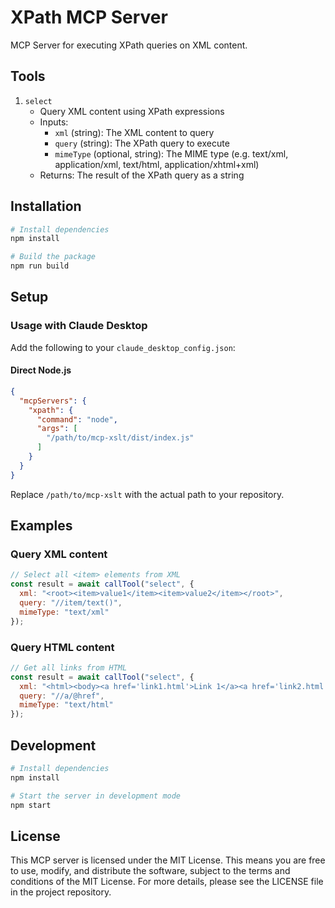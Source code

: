 # XPath MCP Server

MCP Server for executing XPath queries on XML content.

## Tools

1. `select`
   - Query XML content using XPath expressions
   - Inputs:
     - `xml` (string): The XML content to query
     - `query` (string): The XPath query to execute
     - `mimeType` (optional, string): The MIME type (e.g. text/xml, application/xml, text/html, application/xhtml+xml)
   - Returns: The result of the XPath query as a string

## Installation

```bash
# Install dependencies
npm install

# Build the package
npm run build
```

## Setup

### Usage with Claude Desktop

Add the following to your `claude_desktop_config.json`:

#### Direct Node.js

```json
{
  "mcpServers": {
    "xpath": {
      "command": "node",
      "args": [
        "/path/to/mcp-xslt/dist/index.js"
      ]
    }
  }
}
```

Replace `/path/to/mcp-xslt` with the actual path to your repository.


## Examples

### Query XML content

```javascript
// Select all <item> elements from XML
const result = await callTool("select", {
  xml: "<root><item>value1</item><item>value2</item></root>",
  query: "//item/text()",
  mimeType: "text/xml"
});
```

### Query HTML content

```javascript
// Get all links from HTML
const result = await callTool("select", {
  xml: "<html><body><a href='link1.html'>Link 1</a><a href='link2.html'>Link 2</a></body></html>",
  query: "//a/@href",
  mimeType: "text/html"
});
```


## Development

```bash
# Install dependencies
npm install

# Start the server in development mode
npm start
```

## License

This MCP server is licensed under the MIT License. This means you are free to use, modify, and distribute the software, subject to the terms and conditions of the MIT License. For more details, please see the LICENSE file in the project repository. 